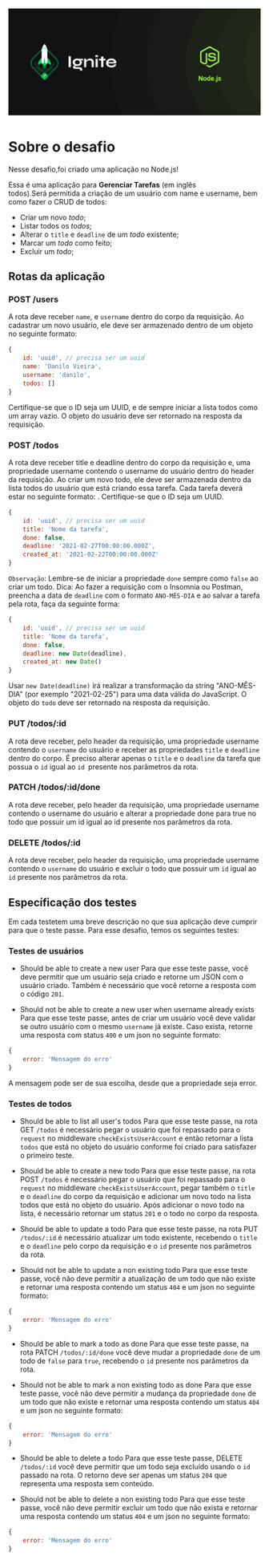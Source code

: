 <h1 align="center">
    <img src="public/rocketseat-ignite.png">
</h1>

# Sobre o desafio
Nesse desafio,foi criado uma aplicação no Node.js!

Essa é uma aplicação para **Gerenciar Tarefas** (em inglês todos).Será permitida a criação de um usuário com name e username, bem como fazer o CRUD de todos:

- Criar um novo *todo*;
- Listar todos os *todos*;
- Alterar o `title` e `deadline` de um *todo* existente;
- Marcar um *todo* como feito;
- Excluir um *todo*;

## Rotas da aplicação
### POST /users
A rota deve receber `name`, e `username` dentro do corpo da requisição. Ao cadastrar um novo usuário, ele deve ser armazenado dentro de um objeto no seguinte formato:

```js
{ 
	id: 'uuid', // precisa ser um uuid
	name: 'Danilo Vieira', 
	username: 'danilo', 
	todos: []
}
```
Certifique-se que o ID seja um UUID, e de sempre iniciar a lista todos como um array vazio.
O objeto do usuário deve ser retornado na resposta da requisição.

### POST /todos
A rota deve receber title e deadline dentro do corpo da requisição e, uma propriedade username contendo o username do usuário dentro do header da requisição. Ao criar um novo todo, ele deve ser armazenada dentro da lista todos do usuário que está criando essa tarefa. Cada tarefa deverá estar no seguinte formato:  . Certifique-se que o ID seja um UUID.

```js
{ 
	id: 'uuid', // precisa ser um uuid
	title: 'Nome da tarefa',
	done: false, 
	deadline: '2021-02-27T00:00:00.000Z', 
	created_at: '2021-02-22T00:00:00.000Z'
}
```
`Observação`: Lembre-se de iniciar a propriedade `done` sempre como `false` ao criar um todo.
Dica: Ao fazer a requisição com o Insomnia ou Postman, preencha a data de `deadline` com o formato `ANO-MÊS-DIA` e ao salvar a tarefa pela rota, faça da seguinte forma:

```js
{ 
	id: 'uuid', // precisa ser um uuid
	title: 'Nome da tarefa',
	done: false, 
	deadline: new Date(deadline), 
	created_at: new Date()
}
```
Usar `new Date(deadline)` irá realizar a transformação da string "ANO-MÊS-DIA" (por exemplo "2021-02-25") para uma data válida do JavaScript.
O objeto do `todo` deve ser retornado na resposta da requisição.

### PUT /todos/:id
A rota deve receber, pelo header da requisição, uma propriedade username contendo o `username` do usuário e receber as propriedades `title` e `deadline` dentro do corpo. É preciso alterar apenas o `title` e o `deadline` da tarefa que possua o `id` igual ao `id `presente nos parâmetros da rota.

### PATCH /todos/:id/done
A rota deve receber, pelo header da requisição, uma propriedade username contendo o username do usuário e alterar a propriedade done para true no todo que possuir um id igual ao id presente nos parâmetros da rota.

### DELETE /todos/:id
A rota deve receber, pelo header da requisição, uma propriedade username contendo o `username` do usuário e excluir o todo que possuir um `id` igual ao `id` presente nos parâmetros da rota.

## Específicação dos testes
Em cada testetem uma breve descrição no que sua aplicação deve cumprir para que o teste passe.
Para esse desafio, temos os seguintes testes:

### Testes de usuários
- Should be able to create a new user
Para que esse teste passe, você deve permitir que um usuário seja criado e retorne um JSON com o usuário criado.
Também é necessário que você retorne a resposta com o código `201`.

- Should not be able to create a new user when username already exists
Para que esse teste passe, antes de criar um usuário você deve validar se outro usuário com o mesmo `username` já existe. Caso exista, retorne uma resposta com status `400` e um json no seguinte formato:

```js
{
	error: 'Mensagem do erro'
}
```
A mensagem pode ser de sua escolha, desde que a propriedade seja error.

### Testes de todos

- Should be able to list all user's todos
Para que esse teste passe, na rota GET `/todos` é necessário pegar o usuário que foi repassado para o `request` no middleware `checkExistsUserAccount` e então retornar a lista `todos` que está no objeto do usuário conforme foi criado para satisfazer o primeiro teste.

- Should be able to create a new todo
Para que esse teste passe, na rota POST `/todos` é necessário pegar o usuário que foi repassado para o `request` no middleware `checkExistsUserAccount`, pegar também o `title` e o `deadline` do corpo da requisição e adicionar um novo todo na lista todos que está no objeto do usuário. 
Após adicionar o novo todo na lista, é necessário retornar um status `201` e o todo no corpo da resposta.

- Should be able to update a todo
Para que esse teste passe, na rota PUT `/todos/:id` é necessário atualizar um todo existente, recebendo o `title` e o `deadline` pelo corpo da requisição e o `id` presente nos parâmetros da rota.

- Should not be able to update a non existing todo
Para que esse teste passe, você não deve permitir a atualização de um todo que não existe e retornar uma resposta contendo um status `404` e um json no seguinte formato:
```js
{
	error: 'Mensagem do erro'
}
```

- Should be able to mark a todo as done
Para que esse teste passe, na rota PATCH `/todos/:id/done` você deve mudar a propriedade `done` de um todo de `false` para `true`, recebendo o `id` presente nos parâmetros da rota.

- Should not be able to mark a non existing todo as done
Para que esse teste passe, você não deve permitir a mudança da propriedade `done` de um todo que não existe e retornar uma resposta contendo um status `404` e um json no seguinte formato: 
```js
{
	error: 'Mensagem do erro'
}
```

- Should be able to delete a todo
Para que esse teste passe, DELETE `/todos/:id` você deve permitir que um todo seja excluído usando o `id` passado na rota. O retorno deve ser apenas um status `204` que representa uma resposta sem conteúdo.

- Should not be able to delete a non existing todo
Para que esse teste passe, você não deve permitir excluir um todo que não exista e retornar uma resposta contendo um status `404` e um json no seguinte formato:
```js
{
	error: 'Mensagem do erro'
}
```